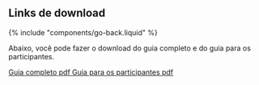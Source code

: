 ## Links de download
{% include "components/go-back.liquid" %}

Abaixo, você pode fazer o download do guia completo e do guia para os participantes.

<section class="section">
    <div class="buttons">
        <a href="#" class="btn btn-download" download>
            <span class="text">Guia completo</span>
            <span class="text-size-small meta-text-color ext">pdf</span>
        </a>
        <a href="#" class="btn btn-download" download>
            <span class="text">Guia para os participantes</span>
            <span class="text-size-small meta-text-color ext">pdf</span>
        </a>
    </div>
</section>

